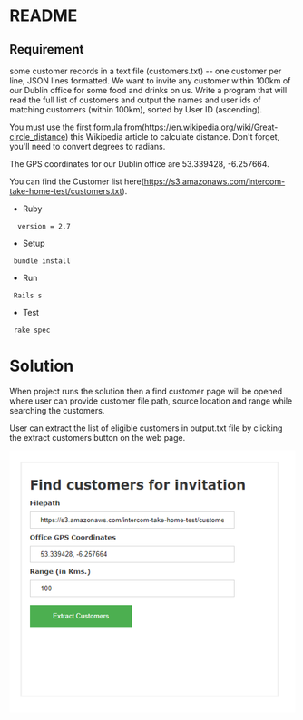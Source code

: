 # README

## Requirement
some customer records in a text file (customers.txt) -- one customer per line, JSON lines formatted. We want to invite any customer within 100km of our Dublin office for some food and drinks on us. Write a program that will read the full list of customers and output the names and user ids of matching customers (within 100km), sorted by User ID (ascending).

You must use the first formula from(https://en.wikipedia.org/wiki/Great-circle_distance) this Wikipedia article to calculate distance. Don't forget, you'll need to convert degrees to radians.

The GPS coordinates for our Dublin office are 53.339428, -6.257664.

You can find the Customer list here(https://s3.amazonaws.com/intercom-take-home-test/customers.txt).


* Ruby 
```
  version = 2.7
```
* Setup 
 ```
  bundle install
 ```
* Run
 ```
  Rails s
 ```
* Test
 ```
  rake spec
 ```
 
 # Solution
 When project runs the solution then a find customer page will be opened where user can provide customer file path, source location and range while searching the customers.
 
 User can extract the list of eligible customers in output.txt file by clicking the extract customers button on the web page.
 
 ![](https://github.com/mrrahulrana/FindCustomers/blob/master/FindCustomer_img.PNG)
